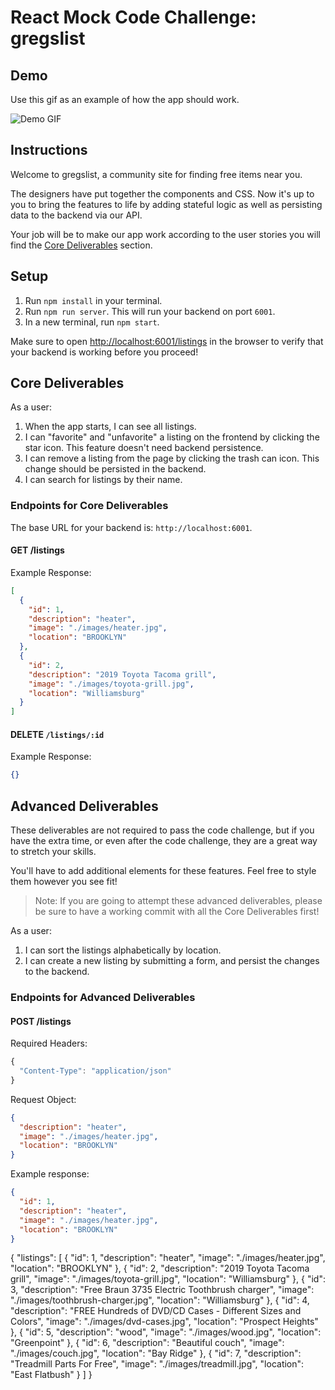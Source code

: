 # React Mock Code Challenge: gregslist

## Demo

Use this gif as an example of how the app should work.

![Demo GIF](https://curriculum-content.s3.amazonaws.com/phase-2/react-hooks-mock-challenge-gregslist/demo.gif)

## Instructions

Welcome to gregslist, a community site for finding free items near you.

The designers have put together the components and CSS. Now it's up to you to
bring the features to life by adding stateful logic as well as persisting data
to the backend via our API.

Your job will be to make our app work according to the user stories you will
find the [Core Deliverables](#Core-Deliverables) section.

## Setup

1. Run `npm install` in your terminal.
2. Run `npm run server`. This will run your backend on port `6001`.
3. In a new terminal, run `npm start`.

Make sure to open [http://localhost:6001/listings](http://localhost:6001/listings)
in the browser to verify that your backend is working before you proceed!

## Core Deliverables

As a user:

1. When the app starts, I can see all listings.
2. I can "favorite" and "unfavorite" a listing on the frontend by clicking the
   star icon. This feature doesn't need backend persistence.
3. I can remove a listing from the page by clicking the trash can icon. This
   change should be persisted in the backend.
4. I can search for listings by their name.

### Endpoints for Core Deliverables

The base URL for your backend is: `http://localhost:6001`.

#### GET /listings

Example Response:

```json
[
  {
    "id": 1,
    "description": "heater",
    "image": "./images/heater.jpg",
    "location": "BROOKLYN"
  },
  {
    "id": 2,
    "description": "2019 Toyota Tacoma grill",
    "image": "./images/toyota-grill.jpg",
    "location": "Williamsburg"
  }
]
```

#### DELETE `/listings/:id`

Example Response:

```json
{}
```

## Advanced Deliverables

These deliverables are not required to pass the code challenge, but if you have
the extra time, or even after the code challenge, they are a great way to
stretch your skills.

You'll have to add additional elements for these features. Feel free to style
them however you see fit!

> Note: If you are going to attempt these advanced deliverables, please be sure
> to have a working commit with all the Core Deliverables first!

As a user:

1. I can sort the listings alphabetically by location.
2. I can create a new listing by submitting a form, and persist the changes to
   the backend.

### Endpoints for Advanced Deliverables

#### POST /listings

Required Headers:

```js
{
  "Content-Type": "application/json"
}
```

Request Object:

```json
{
  "description": "heater",
  "image": "./images/heater.jpg",
  "location": "BROOKLYN"
}
```

Example response:

```json
{
  "id": 1,
  "description": "heater",
  "image": "./images/heater.jpg",
  "location": "BROOKLYN"
}
```

{
  "listings": [
    {
      "id": 1,
      "description": "heater",
      "image": "./images/heater.jpg",
      "location": "BROOKLYN"
    },
    {
      "id": 2,
      "description": "2019 Toyota Tacoma grill",
      "image": "./images/toyota-grill.jpg",
      "location": "Williamsburg"
    },
    {
      "id": 3,
      "description": "Free Braun 3735 Electric Toothbrush charger",
      "image": "./images/toothbrush-charger.jpg",
      "location": "Williamsburg"
    },
    {
      "id": 4,
      "description": "FREE Hundreds of DVD/CD Cases - Different Sizes and Colors",
      "image": "./images/dvd-cases.jpg",
      "location": "Prospect Heights"
    },
    {
      "id": 5,
      "description": "wood",
      "image": "./images/wood.jpg",
      "location": "Greenpoint"
    },
    {
      "id": 6,
      "description": "Beautiful couch",
      "image": "./images/couch.jpg",
      "location": "Bay Ridge"
    },
    {
      "id": 7,
      "description": "Treadmill Parts For Free",
      "image": "./images/treadmill.jpg",
      "location": "East Flatbush"
    }
  ]
}
